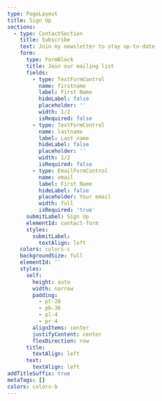 ```yaml
---
type: PageLayout
title: Sign Up
sections:
  - type: ContactSection
    title: Subscribe
    text: Join my newsletter to stay up-to-date
    form:
      type: FormBlock
      title: Join our mailing list
      fields:
        - type: TextFormControl
          name: firstname
          label: First Name
          hideLabel: false
          placeholder: ''
          width: 1/2
          isRequired: false
        - type: TextFormControl
          name: lastname
          label: Last name
          hideLabel: false
          placeholder: ''
          width: 1/2
          isRequired: false
        - type: EmailFormControl
          name: email
          label: First Name
          hideLabel: false
          placeholder: Your email
          width: full
          isRequired: 'true'
      submitLabel: Sign Up
      elementId: contact-form
      styles:
        submitLabel:
          textAlign: left
    colors: colors-c
    backgroundSize: full
    elementId: ''
    styles:
      self:
        height: auto
        width: narrow
        padding:
          - pt-28
          - pb-36
          - pl-4
          - pr-4
        alignItems: center
        justifyContent: center
        flexDirection: row
      title:
        textAlign: left
      text:
        textAlign: left
addTitleSuffix: true
metaTags: []
colors: colors-b
---
```

